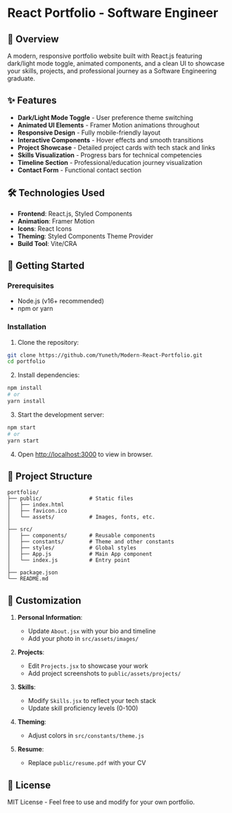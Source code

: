 # React Portfolio - Software Engineer

## 📝 Overview
A modern, responsive portfolio website built with React.js featuring dark/light mode toggle, animated components, and a clean UI to showcase your skills, projects, and professional journey as a Software Engineering graduate.

## ✨ Features
- **Dark/Light Mode Toggle** - User preference theme switching
- **Animated UI Elements** - Framer Motion animations throughout
- **Responsive Design** - Fully mobile-friendly layout
- **Interactive Components** - Hover effects and smooth transitions
- **Project Showcase** - Detailed project cards with tech stack and links
- **Skills Visualization** - Progress bars for technical competencies
- **Timeline Section** - Professional/education journey visualization
- **Contact Form** - Functional contact section

## 🛠️ Technologies Used
- **Frontend**: React.js, Styled Components
- **Animation**: Framer Motion
- **Icons**: React Icons
- **Theming**: Styled Components Theme Provider
- **Build Tool**: Vite/CRA

## 🚀 Getting Started

### Prerequisites
- Node.js (v16+ recommended)
- npm or yarn

### Installation
1. Clone the repository:
```bash
git clone https://github.com/Yuneth/Modern-React-Portfolio.git
cd portfolio
```

2. Install dependencies:
```bash
npm install
# or
yarn install
```

3. Start the development server:
```bash
npm start
# or
yarn start
```

4. Open [http://localhost:3000](http://localhost:3000) to view in browser.

## 📂 Project Structure
```
portfolio/
├── public/               # Static files
│   ├── index.html
│   ├── favicon.ico
│   └── assets/           # Images, fonts, etc.
│
├── src/
│   ├── components/       # Reusable components
│   ├── constants/        # Theme and other constants
│   ├── styles/           # Global styles
│   ├── App.js            # Main App component
│   └── index.js          # Entry point
│
├── package.json
└── README.md
```

## 🎨 Customization
1. **Personal Information**:
   - Update `About.jsx` with your bio and timeline
   - Add your photo in `src/assets/images/`

2. **Projects**:
   - Edit `Projects.jsx` to showcase your work
   - Add project screenshots to `public/assets/projects/`

3. **Skills**:
   - Modify `Skills.jsx` to reflect your tech stack
   - Update skill proficiency levels (0-100)

4. **Theming**:
   - Adjust colors in `src/constants/theme.js`

5. **Resume**:
   - Replace `public/resume.pdf` with your CV

## 📜 License
MIT License - Feel free to use and modify for your own portfolio.